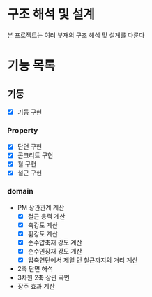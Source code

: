 # 구조 해석 및 설계
본 프로젝트는 여러 부재의 구조 해석 및 설계를 다룬다

# 기능 목록

## 기둥
- [x] 기둥 구현
### Property
- [x] 단면 구현
- [x] 콘크리트 구현
- [x] 철 구현
- [x] 철근 구현
### domain
- PM 상관관계 계산
  - [x] 철근 응력 계산
  - [x] 축강도 계산
  - [x] 휨강도 계산
  - [x] 순수압축재 강도 계산
  - [x] 순수인장재 강도 계산
  - [x] 압축연단에서 제일 먼 철근까지의 거리 계산
- 2축 단면 해석
- 3차원 2축 상관 곡면
- 장주 효과 계산
